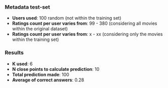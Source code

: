 ### Metadata test-set

- **Users used**: 100 random (not within the training set)
- **Ratings count per user varies from**: 99 - 380 (considering all movies within the original dataset)
- **Ratings count per user varies from**: x - xx (considering only the movies within the training set)

### Results
- **K used**: 6
- **N close points to calculate prediction**: 10
- **Total prediction made**: 100
- **Average of correct answers**: 0.28





